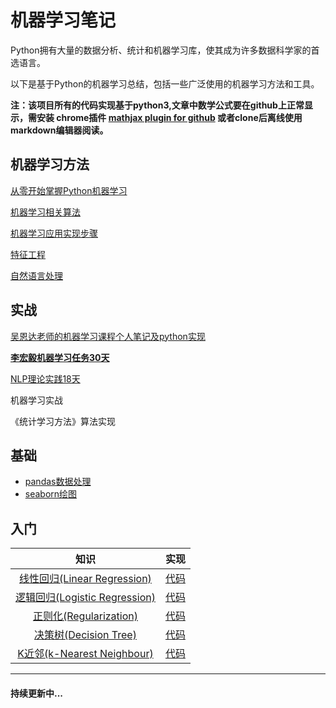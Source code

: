 # 机器学习笔记
Python拥有大量的数据分析、统计和机器学习库，使其成为许多数据科学家的首选语言。

以下是基于Python的机器学习总结，包括一些广泛使用的机器学习方法和工具。

**注：该项目所有的代码实现基于python3,文章中数学公式要在github上正常显示，需安装 chrome插件 [mathjax plugin for github](<https://chrome.google.com/webstore/detail/mathjax-plugin-for-github/ioemnmodlmafdkllaclgeombjnmnbima>) 或者clone后离线使用markdown编辑器阅读。**

## 机器学习方法

[从零开始掌握Python机器学习](<https://github.com/CrazyXiao/machine-learning/blob/master/notes/Python%E6%9C%BA%E5%99%A8%E5%AD%A6%E4%B9%A0.md>)

[机器学习相关算法](<https://github.com/CrazyXiao/machine-learning/blob/master/notes/机器学习相关算法.md>)

[机器学习应用实现步骤](https://github.com/CrazyXiao/machine-learning/blob/master/notes/算法应用步骤.md)

[特征工程](https://github.com/CrazyXiao/machine-learning/blob/master/notes/特征工程.md)

[自然语言处理](https://github.com/CrazyXiao/machine-learning/blob/master/notes/自然语言处理.md)

## 实战

[吴恩达老师的机器学习课程个人笔记及python实现](https://github.com/CrazyXiao/machine-learning/tree/master/notes/AndrewNg)

**[李宏毅机器学习任务30天](<https://github.com/CrazyXiao/machine-learning/blob/master/notes/lihongyi>)**

[NLP理论实践18天](<https://github.com/CrazyXiao/machine-learning/tree/master/notes/nlp>)

机器学习实战

《统计学习方法》算法实现

## 基础

-  [pandas数据处理](../master/code/demo/pandas_demo.ipynb)
- [seaborn绘图](<https://elitedatascience.com/python-seaborn-tutorial>)

## 入门

|                             知识                             | 实现                                                         |
| :----------------------------------------------------------: | ------------------------------------------------------------ |
| [线性回归(Linear Regression)](<../master/notes/AndrewNg/线性回归.md>) | [代码](<../master/code/linear_regression>)                   |
| [逻辑回归(Logistic Regression)](<../master/notes/AndrewNg/逻辑回归.md>) | [代码](<../master/code/logistic_regression>)                 |
| [正则化(Regularization)](<../master/notes/AndrewNg/正则化.md>) | [代码](<../master/code/logistic_regression/logistic_regression_regularization.py>) |
| [决策树(Decision Tree)](https://github.com/CrazyXiao/machine-learning/blob/master/notes/lihongyi/day20-22.md) | [代码](<../master/code/decision_tree>)                       |
|      [K近邻(k-Nearest Neighbour)](<../master/code/knn>)      | [代码](<../master/code/knn/simpleKnn.py>)                    |

------

#### 持续更新中...

